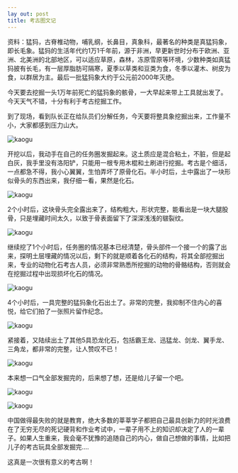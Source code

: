 ```yaml
---
lay out: post
title: 考古图文记
---
```


资料：猛犸，古脊椎动物，哺乳纲，长鼻目，真象科，最著名的种类是真猛犸象，即长毛象。猛犸的生活年代约1万1千年前，源于非洲，早更新世时分布于欧洲、亚洲、北美洲的北部地区，可以适应草原，森林，冻原雪原等环境，少数种类如真猛犸披有长毛，有一层厚脂肪可隔寒，夏季以草类和豆类为食，冬季以灌木、树皮为食，以群居为主。最后一批猛犸象大约于公元前2000年灭绝。

今天要去挖掘一头1万年前死亡的猛犸象的骸骨，一大早起来带上工具就出发了。今天天气不错，十分有利于考古挖掘工作。

到了现场，看到队长正在给队员们分解任务，今天要将整具象挖掘出来，工作量不小，大家都感到压力山大。

![kaogu](https://c1.staticflickr.com/1/295/31386918350_4d5f976c5a_o.jpg)

开挖以后，我动手在自己的任务圈发掘起来。这土质应是混合粘土，不脏，但是起白灰，我手里没有洛阳铲，只能用一根专用木棍和土刷进行挖掘。考古是个细活，一点都急不得，我小心翼翼，生怕弄坏了原骨化石。半小时后，土中露出了一块形似骨头的东西出来，我仔细一看，果然是化石。

![kaogu](https://c1.staticflickr.com/1/361/30917628294_72b512a36d_o.jpg)

2个小时后，这块骨头完全露出来了，结构粗大，形状完整，能看出是一块大腿股骨，只是埋藏时间太久，以致于骨表面留下了深深浅浅的皲裂纹。

![kaogu](https://c1.staticflickr.com/1/371/31386908480_0182f5cd51_o.jpg)

继续挖了1个小时后，任务圈的情况基本已经清楚，骨头部件一个接一个的露了出来，探明土层埋藏的情况以后，剩下的就是顺着各化石的结构，将其全部挖掘出来，专业的动物化石考古人员，必须非常熟悉所挖掘的动物的骨骼结构，否则就会在挖掘过程中出现损坏化石的情况。

![kaogu](https://c1.staticflickr.com/1/268/31386909220_dcb40514b9_o.jpg)

4个小时后，一具完整的猛犸象化石出土了。非常的完整，我抑制不住内心的喜悦，给它们拍了一张照片留作纪念。

![kaogu](https://c1.staticflickr.com/1/265/31386907740_885b04ffbd_o.jpg)

紧接着，又陆续出土了其他5具恐龙化石，包括霸王龙、迅猛龙、剑龙、翼手龙、三角龙，都非常的完整，让人赞叹不已！

![kaogu](https://c1.staticflickr.com/1/547/31643058391_63ecd10e6b_o.jpg)

本来想一口气全部发掘完的，后来想了想，还是给儿子留一个吧。

![kaogu](https://c1.staticflickr.com/1/743/30917628524_9266cbb01f_o.jpg)

![kaogu](https://c1.staticflickr.com/1/404/30917628754_79acf09d7b_o.jpg)

中国做得最失败的就是教育，绝大多数的莘莘学子都把自己最具创新力的时光浪费在了无穷无尽的死记硬背和作业考试中，一辈子用不上的知识却决定了人的一辈子。如果人生重来，我会毫不犹豫的追随自己的内心，做自己想做的事情，比如把儿子的考古玩具全部发掘完....

这真是一次很有意义的考古啊！
